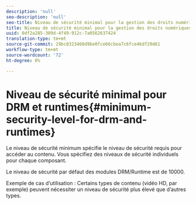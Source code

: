 ```yaml
---
description: 'null'
seo-description: 'null'
seo-title: Niveau de sécurité minimal pour la gestion des droits numériques et les runtimes
title: Niveau de sécurité minimal pour la gestion des droits numériques et les runtimes
uuid: 0df2a285-309d-4f49-912c-7a0562637424
translation-type: tm+mt
source-git-commit: 29bc8323460d9be0fce66cbea7c6fce46df20d61
workflow-type: tm+mt
source-wordcount: '72'
ht-degree: 0%

---
```



# Niveau de sécurité minimal pour DRM et runtimes{#minimum-security-level-for-drm-and-runtimes}

Le niveau de sécurité minimum spécifie le niveau de sécurité requis pour accéder au contenu. Vous spécifiez des niveaux de sécurité individuels pour chaque composant.

Le niveau de sécurité par défaut des modules DRM/Runtime est de 10000.

Exemple de cas d’utilisation : Certains types de contenu (vidéo HD, par exemple) peuvent nécessiter un niveau de sécurité plus élevé que d’autres types.
